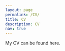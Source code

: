 ```yaml
---
layout: page
permalink: /CV/
title: CV
description: CV
nav: true
---
```


My CV can be found here. 
